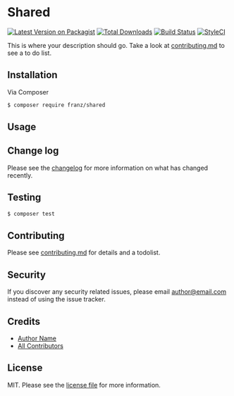 # Shared

[![Latest Version on Packagist][ico-version]][link-packagist]
[![Total Downloads][ico-downloads]][link-downloads]
[![Build Status][ico-travis]][link-travis]
[![StyleCI][ico-styleci]][link-styleci]

This is where your description should go. Take a look at [contributing.md](contributing.md) to see a to do list.

## Installation

Via Composer

``` bash
$ composer require franz/shared
```

## Usage

## Change log

Please see the [changelog](changelog.md) for more information on what has changed recently.

## Testing

``` bash
$ composer test
```

## Contributing

Please see [contributing.md](contributing.md) for details and a todolist.

## Security

If you discover any security related issues, please email author@email.com instead of using the issue tracker.

## Credits

- [Author Name][link-author]
- [All Contributors][link-contributors]

## License

MIT. Please see the [license file](license.md) for more information.

[ico-version]: https://img.shields.io/packagist/v/franz/shared.svg?style=flat-square
[ico-downloads]: https://img.shields.io/packagist/dt/franz/shared.svg?style=flat-square
[ico-travis]: https://img.shields.io/travis/franz/shared/master.svg?style=flat-square
[ico-styleci]: https://styleci.io/repos/12345678/shield

[link-packagist]: https://packagist.org/packages/franz/shared
[link-downloads]: https://packagist.org/packages/franz/shared
[link-travis]: https://travis-ci.org/franz/shared
[link-styleci]: https://styleci.io/repos/12345678
[link-author]: https://github.com/franz
[link-contributors]: ../../contributors
